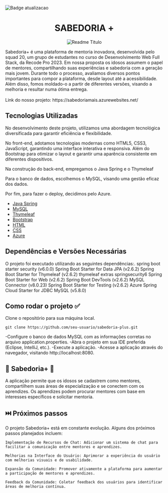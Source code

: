 ![Badge atualizacao](http://img.shields.io/static/v1?label=ATUALIZACAO&message=EM%20JANEIRO2024&color=GREEN&style=for-the-badge)
<h1 align="center">SABEDORIA +</h1>


<p align="center">
  <img alt="Readme Titulo" src="https://github.com/JefersonSmith/sabedoria-entrega-final/assets/123952270/98274221-aaa5-4c0f-a31f-d8b7296eb4cf">
</p>
Sabedoria+ é uma plataforma de mentoria inovadora, desenvolvida pelo squad 20, um grupo de estudantes no curso de Desenvolvimento Web Full Stack, da Recode Pro 2023. Em nossa proposta os idosos assumem o papel de mentores, compartilhando suas experiências e sabedoria com a geração mais jovem. Durante todo o processo, avaliamos diversos pontos importantes para compor a plataforma, desde layout até a acessibilidade. Além disso, fomos moldado-o a partir de diferentes versões, visando a melhoria e resultar numa ótima entrega.
<br><br>
Link do nosso projeto:
https://sabedoriamais.azurewebsites.net/


## Tecnologias Utilizadas


No desenvolvimento deste projeto, utilizamos uma abordagem tecnológica diversificada para garantir eficiência e flexibilidade.
 
No front-end, adotamos tecnologias modernas como HTML5, CSS3, JavaScript, garantindo uma interface interativa e responsiva. Além do Bootstrap para otimizar o layout e garantir uma aparência consistente em diferentes dispositivos.
 
Na construção do back-end, empregamos o Java Spring e o Thymeleaf
 
Para o banco de dados, escolhemos o MySQL, visando uma gestão eficaz dos dados.
 
Por fim, para fazer o deploy, decidimos pelo Azure.


* [Java Spring](https://spring.io/)
* [MySQL](https://www.mysql.com/)
* [Thymeleaf](https://www.thymeleaf.org/)
* [Bootstrap](https://getbootstrap.com/)
* [HTML](https://developer.mozilla.org/pt-BR/docs/Web/HTML)
* [CSS](https://developer.mozilla.org/pt-BR/docs/Web/CSS)
* [Azure](https://azure.microsoft.com/)



## Dependências e Versões Necessárias

O projeto foi executado utilizando as seguintes dependências:.
    spring boot starter security (v6.0.0)
    Spring Boot Starter for Data JPA (v2.6.2)
    Spring Boot Starter for Thymeleaf (v2.6.2)
    thymeleaf extras springsecurity6
    Spring Boot Starter for Web (v2.6.2)
    Spring Boot DevTools (v2.6.2)
    MySQL Connector (v8.0.23)
    Spring Boot Starter for Testing (v2.6.2)
    Azure Spring Cloud Starter for JDBC MySQL (v5.8.0)

## Como rodar o projeto ✅

Clone o repositório para sua máquina local.
```
git clone https://github.com/seu-usuario/sabedoria-plus.git
```

-Configure o banco de dados MySQL com as informações corretas no arquivo application.properties.
-Abra o projeto em sua IDE preferida (Eclipse, IntelliJ, etc.).
-Execute a aplicação.
-Acesse a aplicação através do navegador, visitando http://localhost:8080.


## 📌 Sabedoria+ 📌

   A aplicação permite que os idosos se cadastrem como mentores, compartilhem suas áreas de especialização e se conectem com os aprendizes.
   Os aprendizes podem procurar mentores com base em interesses específicos e solicitar mentoria.



## ⏭️ Próximos passos

O projeto Sabedoria+ está em constante evolução. Alguns dos próximos passos planejados incluem:

    Implementação de Recursos de Chat: Adicionar um sistema de chat para facilitar a comunicação entre mentores e aprendizes.

    Melhorias na Interface do Usuário: Aprimorar a experiência do usuário com melhorias visuais e de usabilidade.

    Expansão da Comunidade: Promover ativamente a plataforma para aumentar a participação de mentores e aprendizes.

    Feedback da Comunidade: Coletar feedback dos usuários para identificar áreas de melhoria contínua.
